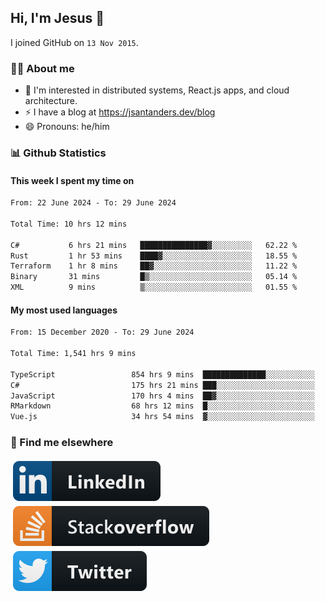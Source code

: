 ## Hi, I'm Jesus 👋

I joined GitHub on `13 Nov 2015`.

<!-- Talking about you -->

### 👨‍💻 About me

- 👦 I'm interested in distributed systems, React.js apps, and cloud architecture.
- ⚡️ I have a blog at <https://jsantanders.dev/blog>
- 😄 Pronouns: he/him

### 📊 Github Statistics

#### This week I spent my time on

<!--START_SECTION:weekly-->

```txt
From: 22 June 2024 - To: 29 June 2024

Total Time: 10 hrs 12 mins

C#           6 hrs 21 mins   ███████████████▓░░░░░░░░░   62.22 %
Rust         1 hr 53 mins    ████▓░░░░░░░░░░░░░░░░░░░░   18.55 %
Terraform    1 hr 8 mins     ██▓░░░░░░░░░░░░░░░░░░░░░░   11.22 %
Binary       31 mins         █▒░░░░░░░░░░░░░░░░░░░░░░░   05.14 %
XML          9 mins          ▒░░░░░░░░░░░░░░░░░░░░░░░░   01.55 %
```

<!--END_SECTION:weekly-->

#### My most used languages

<!--START_SECTION:alltime-->

```txt
From: 15 December 2020 - To: 29 June 2024

Total Time: 1,541 hrs 9 mins

TypeScript                 854 hrs 9 mins  ██████████████░░░░░░░░░░░   55.42 %
C#                         175 hrs 21 mins ███░░░░░░░░░░░░░░░░░░░░░░   11.38 %
JavaScript                 170 hrs 4 mins  ██▓░░░░░░░░░░░░░░░░░░░░░░   11.04 %
RMarkdown                  68 hrs 12 mins  █░░░░░░░░░░░░░░░░░░░░░░░░   04.43 %
Vue.js                     34 hrs 54 mins  ▓░░░░░░░░░░░░░░░░░░░░░░░░   02.27 %
```

<!--END_SECTION:alltime-->

### 📢 Find me elsewhere

<p>
  <a target="_blank" href="https://linkedin.com/in/jsantanders">
    <img src="https://github.com/jsantanders/jsantanders/blob/master/img/linkedin.svg" alt="LinkedIn" style="vertical-align:top; margin:4px">
  </a>
  
  <a target="_blank" href="https://stackoverflow.com/users/7318331/jesus-santander">
    <img src="https://github.com/jsantanders/jsantanders/blob/master/img/stackoverflow.svg" alt="StackOverflow" style="vertical-align:top; margin:4px">
  </a>
  
  <a target="_blank" href="http://twitter.com/jsantanders">
    <img src="https://github.com/jsantanders/jsantanders/blob/master/img/twitter.svg" alt="Twitter" style="vertical-align:top; margin:4px">
  </a>
</p>

